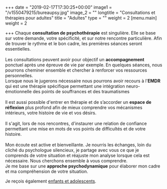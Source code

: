+++
date = "2019-02-17T17:30:25+00:00"
image1 = "/v1550479215/bureaupsy.jpg"
image_2 = ""
longtitle = "Consultations et thérapies pour adultes"
title = "Adultes"
type = ""
weight = 2
[menu.main]
weight = 2

+++
Chaque **consultation de psychothérapie** est singulière. Elle se base sur votre demande, votre spécificité, et sur notre rencontre particulière. Afin de trouver le rythme et le bon cadre, les premières séances seront essentielles.   
 ​  
 Les consultations peuvent avoir pour objectif un **accompagnement** ponctuel après une épreuve de vie par exemple. En quelques séances, nous pourrons cheminer ensemble et chercher à renforcer vos ressources personnelles.   
 Lorsque nous le jugerons nécessaire nous pourrons avoir recours à l'**EMDR** qui est une thérapie spécifique permettant une intégration neuro-émotionnelle des points de souffrances et des traumatismes  
 ​  
 Il est aussi possible d'entrer en thérapie et de s’accorder un **espace de réflexion** plus profond afin de mieux comprendre vos mécanismes intérieurs, votre histoire de vie et vos désirs.   
 ​  
 Il s'agit, lors de nos rencontres, d'instaurer une relation de confiance permettant une mise en mots de vos points de difficultés et de votre histoire.  
 ​  
 Mon écoute est active et bienveillante. Je nourris les échanges, loin du cliché du psychologue silencieux, je partage avec vous ce que je comprends de votre situation et réajuste mon analyse lorsque cela est nécessaire. Nous cherchons ensemble à vous comprendre.  
 Je me base sur une **approche psychodynamique** pour élaborer mon cadre et ma compréhension de votre situation.  
  
 Je reçois également [enfants et adolescents]().
